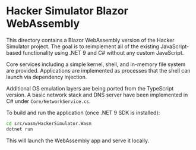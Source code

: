 # Hacker Simulator Blazor WebAssembly

This directory contains a Blazor WebAssembly version of the Hacker Simulator project. The goal is to reimplement all of the existing JavaScript-based functionality using .NET 9 and C# without any custom JavaScript.

Core services including a simple kernel, shell, and in-memory file system are provided. Applications are implemented as processes that the shell can launch via dependency injection.

Additional OS emulation layers are being ported from the TypeScript version. A basic network stack and DNS server have been implemented in C# under `Core/NetworkService.cs`.

To build and run the application (once .NET 9 SDK is installed):

```bash
cd src/wasm/HackerSimulator.Wasm
dotnet run
```

This will launch the WebAssembly app and serve it locally.
